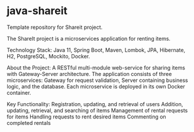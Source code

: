 # java-shareit
Template repository for Shareit project.

The ShareIt project is a microservices application for renting items.

Technology Stack: Java 11, Spring Boot, Maven, Lombok, JPA, Hibernate, H2, PostgreSQL, Mockito, Docker.

About the Project: A RESTful multi-module web-service for sharing items with Gateway-Server architecture. The application consists of three microservices: Gateway for request validation, Server containing business logic, and the database. Each microservice is deployed in its own Docker container.

Key Functionality: Registration, updating, and retrieval of users Addition, updating, retrieval, and searching of items Management of rental requests for items Handling requests to rent desired items Commenting on completed rentals

